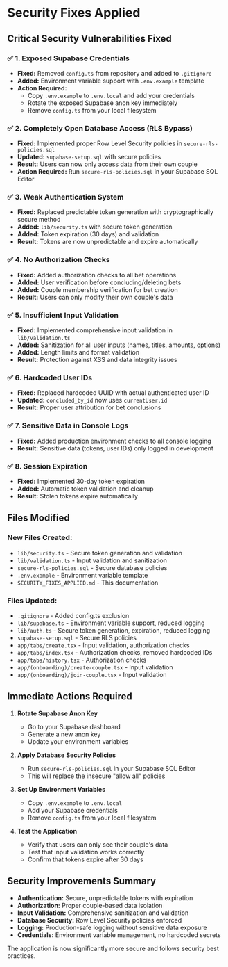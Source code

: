 # Security Fixes Applied

## Critical Security Vulnerabilities Fixed

### ✅ 1. Exposed Supabase Credentials
- **Fixed:** Removed `config.ts` from repository and added to `.gitignore`
- **Added:** Environment variable support with `.env.example` template
- **Action Required:** 
  - Copy `.env.example` to `.env.local` and add your credentials
  - Rotate the exposed Supabase anon key immediately
  - Remove `config.ts` from your local filesystem

### ✅ 2. Completely Open Database Access (RLS Bypass)
- **Fixed:** Implemented proper Row Level Security policies in `secure-rls-policies.sql`
- **Updated:** `supabase-setup.sql` with secure policies
- **Result:** Users can now only access data from their own couple
- **Action Required:** Run `secure-rls-policies.sql` in your Supabase SQL Editor

### ✅ 3. Weak Authentication System
- **Fixed:** Replaced predictable token generation with cryptographically secure method
- **Added:** `lib/security.ts` with secure token generation
- **Added:** Token expiration (30 days) and validation
- **Result:** Tokens are now unpredictable and expire automatically

### ✅ 4. No Authorization Checks
- **Fixed:** Added authorization checks to all bet operations
- **Added:** User verification before concluding/deleting bets
- **Added:** Couple membership verification for bet creation
- **Result:** Users can only modify their own couple's data

### ✅ 5. Insufficient Input Validation
- **Fixed:** Implemented comprehensive input validation in `lib/validation.ts`
- **Added:** Sanitization for all user inputs (names, titles, amounts, options)
- **Added:** Length limits and format validation
- **Result:** Protection against XSS and data integrity issues

### ✅ 6. Hardcoded User IDs
- **Fixed:** Replaced hardcoded UUID with actual authenticated user ID
- **Updated:** `concluded_by_id` now uses `currentUser.id`
- **Result:** Proper user attribution for bet conclusions

### ✅ 7. Sensitive Data in Console Logs
- **Fixed:** Added production environment checks to all console logging
- **Result:** Sensitive data (tokens, user IDs) only logged in development

### ✅ 8. Session Expiration
- **Fixed:** Implemented 30-day token expiration
- **Added:** Automatic token validation and cleanup
- **Result:** Stolen tokens expire automatically

## Files Modified

### New Files Created:
- `lib/security.ts` - Secure token generation and validation
- `lib/validation.ts` - Input validation and sanitization
- `secure-rls-policies.sql` - Secure database policies
- `.env.example` - Environment variable template
- `SECURITY_FIXES_APPLIED.md` - This documentation

### Files Updated:
- `.gitignore` - Added config.ts exclusion
- `lib/supabase.ts` - Environment variable support, reduced logging
- `lib/auth.ts` - Secure token generation, expiration, reduced logging
- `supabase-setup.sql` - Secure RLS policies
- `app/tabs/create.tsx` - Input validation, authorization checks
- `app/tabs/index.tsx` - Authorization checks, removed hardcoded IDs
- `app/tabs/history.tsx` - Authorization checks
- `app/(onboarding)/create-couple.tsx` - Input validation
- `app/(onboarding)/join-couple.tsx` - Input validation

## Immediate Actions Required

1. **Rotate Supabase Anon Key**
   - Go to your Supabase dashboard
   - Generate a new anon key
   - Update your environment variables

2. **Apply Database Security Policies**
   - Run `secure-rls-policies.sql` in your Supabase SQL Editor
   - This will replace the insecure "allow all" policies

3. **Set Up Environment Variables**
   - Copy `.env.example` to `.env.local`
   - Add your Supabase credentials
   - Remove `config.ts` from your local filesystem

4. **Test the Application**
   - Verify that users can only see their couple's data
   - Test that input validation works correctly
   - Confirm that tokens expire after 30 days

## Security Improvements Summary

- **Authentication:** Secure, unpredictable tokens with expiration
- **Authorization:** Proper couple-based data isolation
- **Input Validation:** Comprehensive sanitization and validation
- **Database Security:** Row Level Security policies enforced
- **Logging:** Production-safe logging without sensitive data exposure
- **Credentials:** Environment variable management, no hardcoded secrets

The application is now significantly more secure and follows security best practices.

